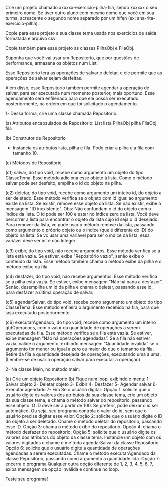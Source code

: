 Crie um projeto chamado xxxxxx-exercicio-pilha-fila, sendo xxxxxx o seu primeiro nome. Se tiver outro aluno com mesmo nome que você em sua turma, acrescente o segundo nome separado por um hífen (ex: ana-rita-exercicio-pilha).

Copie para esse projeto a sua classe tema usada nos exercícios de saída formatada e arquivo csv.

Copie também para esse projeto as classes PilhaObj<T> e FilaObj<T>.

Suponha que você vai usar um Repositorio, que por questões de performance, armazena os objetos num List.

Esse Repositorio terá as operações de salvar e deletar, e ele permite que as operações de salvar sejam desfeitas.

Além disso, esse Repositorio também permite agendar a operação de salvar, para ser executada num momento posterior, mais oportuno. Esse agendamento será enfileirado para que ele possa ser executado posteriormente, na ordem em que foi solicitado o agendamento.

1- Dessa forma, crie uma classe chamada Repositorio.

(a) Atributos encapsulados de Repositorio:
List<Classe tema> lista
PilhaObj<Integer> pilha
FilaObj<Classe Tema> fila

(b) Construtor de Repositorio
- Instancia os atributos lista, pilha e fila. Pode criar a pilha e a fila com tamanho 10.

(c) Métodos de Repositorio

(c1) salvar, do tipo void, recebe como argumento um objeto do tipo ClasseTema.
Esse método adiciona esse objeto à lista. Como o método salvar pode ser desfeito, empilha o id do objeto na pilha.

(c2) deletar, do tipo void, recebe como argumento um inteiro id, do objeto a ser deletado.
Esse método verifica se o objeto com id igual ao argumento existe na lista. Se existir, remove esse objeto da lista. Se não existir, exibe a mensagem "ID inexistente". Obs: Não confundam o id do objeto com o índice da lista. O id pode ser 100 e estar no índice zero da lista. Você deve percorrer a lista para encontrar o objeto da lista cujo id seja o id desejado. Para remover da lista, vc pode usar o método remove da lista, passando como argumento o próprio objeto ou o índice (que é diferente do ID) do objeto na lista. Se vc usar uma variável para ser o índice da lista, essa variável deve ser int e não Integer.

(c3) exibir, do tipo void, não recebe argumentos.
Esse método verifica se a lista está vazia. Se estiver, exibe "Repositório vazio", senão exibe o conteúdo da lista.
Esse método também chama o método exibe da pilha e o método exibe da fila.

(c4) desfazer, do tipo void, não recebe argumentos.
Esse método verifica se a pilha está vazia. Se estiver, exibe mensagem "Não há nada a desfazer". Senão, desempilha um id da pilha e chama o deletar, passando esse id, para desfazer a última operação de salvar.

(c5) agendarSalvar, do tipo void, recebe como argumento um objeto do tipo ClasseTema.
Esse método enfileira o argumento recebido na fila, para que seja executado posteriormente.

(c6) executarAgendado, do tipo void, recebe como argumento um inteiro qtdOperacoes, com o valor da quantidade de operações a serem executadas da fila. Esse método verifica se a fila está vazia. Se estiver, exibe mensagem “Não há operações agendadas”. Se a fila não estiver vazia, valide o argumento, exibindo mensagem “Quantidade inválida” se o argumento for menor ou igual a zero ou maior do que o tamanho da fila. Retire da fila a quantidade desejada de operações, executando uma a uma. (Lembre-se de usar a operação salvar para executar a operação)


2- Na classe Main, no método main:

(a) Crie um objeto Repositorio
(b) Fique num loop, exibindo o menu:
1- Salvar objeto
2- Deletar objeto
3- Exibir
4- Desfazer
5- Agendar salvar
6- Executar agendado
7- Fim
Se o usuário digitar:
Opção 1: solicite que o usuário digite os valores dos atributos da sua classe tema, crie um objeto da sua classe tema, e chama o método salvar do repositorio, passando esse objeto. O ID deve ser a partir de 100. Se preferir, pode deixar o id ser automático. Ou seja, seu programa controla o valor do id, sem que o usuário precise digitar esse valor.
Opção 2: solicite que o usuário digite o ID do objeto a ser deletado. Chame o método deletar do repositorio, passando esse ID.
Opção 3: chama o método exibir do repositorio.
Opção 4: chama o método desfazer do repositorio.
Opção 5: solicite que o usuário digite os valores dos atributos do objeto da classe tema. Instancie um objeto com os valores digitados e chame o me´todo agendarSalvar da classe Repositorio.
Opção 6: solicite que o usuário digite a quantidade de operações agendadas a serem executadas. Chame o método executarAgendado da classe Repositorio, passando como argumento a quantidade lida.
Opção 7: encerra o programa
Qualquer outra opção diferente de 1, 2, 3, 4, 5, 6, 7, exiba mensagem de opção inválida e continue no loop.

Teste seu programa!